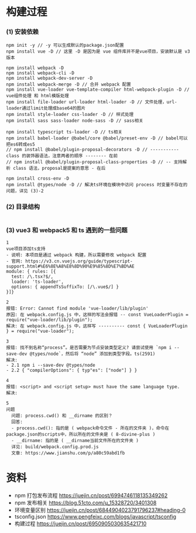 # 构建过程

### (1) 安装依赖

```
npm init -y // -y 可以生成默认的package.json配置
npm install vue -D // 这里 -D 是因为是 vue 组件库并不是vue项目，安装默认是 v3 版本

npm install webpack -D
npm install webpack-cli -D
npm install webpack-dev-server -D
npm install webpack-merge -D // 合并 webpack 配置
npm install vue-loader vue-template-compiler html-webpack-plugin -D // vue组件处理 和 html模版处理
npm install file-loader url-loader html-loader -D // 文件处理，url-loader通过limit处理成base64的图片
npm install style-loader css-loader -D // 样式处理
npm install sass sass-loader node-sass -D // sass相关

npm install typescript ts-loader -D // ts相关
npm install babel-loader @babel/core @babel/preset-env -D // babel可以把es6转成es5
// npm install @babel/plugin-proposal-decorators -D // ----------- class 的装饰器语法，注意两者的顺序 -------- 在前
// npm install @babel/plugin-proposal-class-properties -D // -- 支持解析 class 语法，proposal是提案的意思 - 在后

npm install cross-env -D
npm install @types/node -D // 解决ts环境在模块中访问 process 时变量不存在的问题，详见 (3)-2
```

### (2) 目录结构

```

```

### (3) vue3 和 webpack5 和 ts 遇到的一些问题

```
1
vue项目添加ts支持
- 说明: 本项目是通过 webpack 构建，所以需要修改 webpack 配置
- 官网: https://v3.cn.vuejs.org/guide/typescript-support.html#%E6%8E%A8%E8%8D%90%E9%85%8D%E7%BD%AE
module: { rules: [{
  test: /\.tsx?$/,
  loader: 'ts-loader',
  options: { appendTsSuffixTo: [/\.vue$/] }
}]}

2
报错: Error: Cannot find module 'vue-loader/lib/plugin'
原因: 在 webpack.config.js 中，这样的写法会报错 -- const VueLoaderPlugin = require("vue-loader/lib/plugin");
解决: 在 webpack.config.js 中，这样写 ---------- const { VueLoaderPlugin } = require("vue-loader");

3
报错: 找不到名称“process”。是否需要为节点安装类型定义? 请尝试使用 `npm i --save-dev @types/node`，然后将 “node” 添加到类型字段。ts(2591)
解决:
- 2.1 npm i --save-dev @types/node
- 2.2 { "compilerOptions": { typ"es": ["node"] } }

4
报错: <script> and <script setup> must have the same language type.
解决:

5
问题
  问题: process.cwd() 和 __dirname 的区别？
  回答:
  - process.cwd(): 指的是 ( webpack命令文件 - 所在的文件夹 )，命令在 package.json的scripts中，所以所在的文件夹是 ( 8-divine-plus )
  - __dirname: 指的是 ( __dirname当前文件所在的文件夹 )
  详见: build/webpack.config.prod.js
  文章: https://www.jianshu.com/p/a80c59abd1fb
```

# 资料

- npm 打包发布流程 https://juejin.cn/post/6994746118135349262
- npm 发布相关 https://blog.51cto.com/u_15328720/3401308
- 环境变量区别 https://juejin.cn/post/6844904023791796237#heading-0
- tsconfig.json https://www.pengfeixc.com/blogs/javascript/tsconfig
- 构建过程 https://juejin.cn/post/6950905030635421710

